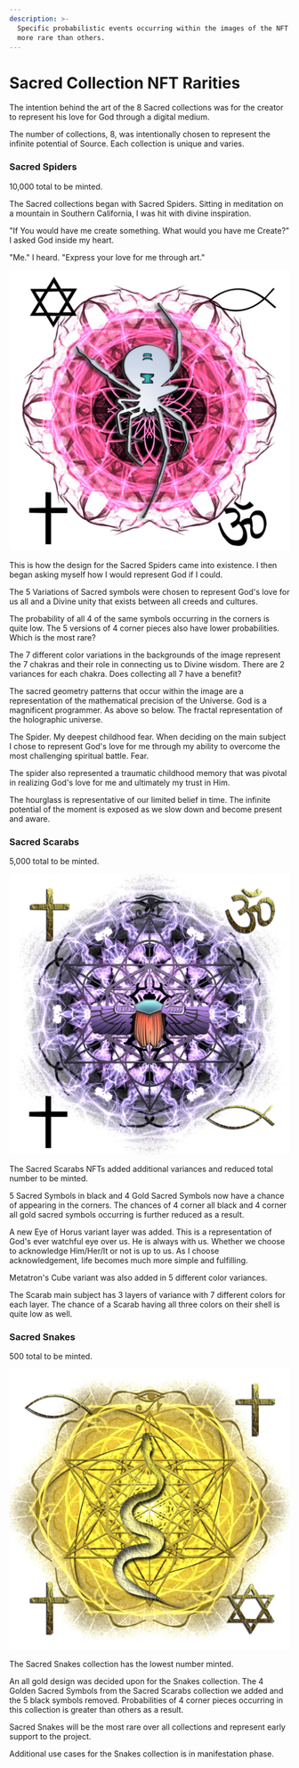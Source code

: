 ```yaml
---
description: >-
  Specific probabilistic events occurring within the images of the NFT make some
  more rare than others.
---
```


# Sacred Collection NFT Rarities

The intention behind the art of the 8 Sacred collections was for the creator to represent his love for God through a digital medium.

The number of collections, 8, was intentionally chosen to represent the infinite potential of Source. Each collection is unique and varies.

### Sacred Spiders

10,000 total to be minted.

The Sacred collections began with Sacred Spiders. Sitting in meditation on a mountain in Southern California, I was hit with divine inspiration.

"If You would have me create something. What would you have me Create?" I asked God inside my heart.

"Me." I heard. "Express your love for me through art."

![Sacred Spiders #19](.gitbook/assets/19.png)

This is how the design for the Sacred Spiders came into existence. I then began asking myself how I would represent God if I could.

The 5 Variations of Sacred symbols were chosen to represent God's love for us all and a Divine unity that exists between all creeds and cultures.

The probability of all 4 of the same symbols occurring in the corners is quite low. The 5 versions of 4 corner pieces also have lower probabilities. Which is the most rare?

The 7 different color variations in the backgrounds of the image represent the 7 chakras and their role in connecting us to Divine wisdom. There are 2 variances for each chakra. Does collecting all 7 have a benefit?

The sacred geometry patterns that occur within the image are a representation of the mathematical precision of the Universe. God is a magnificent programmer. As above so below. The fractal representation of the holographic universe.

The Spider. My deepest childhood fear. When deciding on the main subject I chose to represent God's love for me through my ability to overcome the most challenging spiritual battle. Fear.

The spider also represented a traumatic childhood memory that was pivotal in realizing God's love for me and ultimately my trust in Him.

The hourglass is representative of our limited belief in time. The infinite potential of the moment is exposed as we slow down and become present and aware.

### Sacred Scarabs

5,000 total to be minted.

![Sacred Scarabs #68](.gitbook/assets/68.png)

The Sacred Scarabs NFTs added additional variances and reduced total number to be minted.

5 Sacred Symbols in black and 4 Gold Sacred Symbols now have a chance of appearing in the corners. The chances of 4 corner all black and 4 corner all gold sacred symbols occurring is further reduced as a result.

A new Eye of Horus variant layer was added. This is a representation of God's ever watchful eye over us. He is always with us. Whether we choose to acknowledge Him/Her/It or not is up to us. As I choose acknowledgement, life becomes much more simple and fulfilling.

Metatron's Cube variant was also added in 5 different color variances.

The Scarab main subject has 3 layers of variance with 7 different colors for each layer. The chance of a Scarab having all three colors on their shell is quite low as well.

### Sacred Snakes

500 total to be minted.

![Sacred Snakes #30](.gitbook/assets/30.png)

The Sacred Snakes collection has the lowest number minted.

An all gold design was decided upon for the Snakes collection. The 4 Golden Sacred Symbols from the Sacred Scarabs collection we added and the 5 black symbols removed. Probabilities of 4 corner pieces occurring in this collection is greater than others as a result.

Sacred Snakes will be the most rare over all collections and represent early support to the project.

Additional use cases for the Snakes collection is in manifestation phase.
